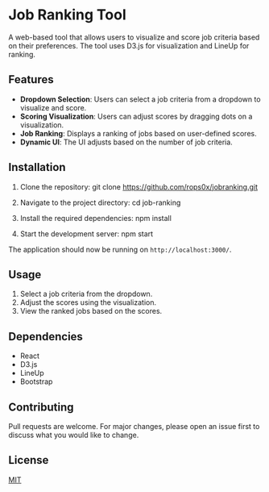 # Job Ranking Tool

A web-based tool that allows users to visualize and score job criteria based on their preferences. The tool uses D3.js for visualization and LineUp for ranking.

## Features

- **Dropdown Selection**: Users can select a job criteria from a dropdown to visualize and score.
- **Scoring Visualization**: Users can adjust scores by dragging dots on a visualization.
- **Job Ranking**: Displays a ranking of jobs based on user-defined scores.
- **Dynamic UI**: The UI adjusts based on the number of job criteria.

## Installation

1. Clone the repository:
   git clone https://github.com/rops0x/jobranking.git

2. Navigate to the project directory:
   cd job-ranking

3. Install the required dependencies:
   npm install

4. Start the development server:
   npm start

The application should now be running on `http://localhost:3000/`.

## Usage

1. Select a job criteria from the dropdown.
2. Adjust the scores using the visualization.
3. View the ranked jobs based on the scores.

## Dependencies

- React
- D3.js
- LineUp
- Bootstrap

## Contributing

Pull requests are welcome. For major changes, please open an issue first to discuss what you would like to change.

## License

[MIT](https://choosealicense.com/licenses/mit/)
